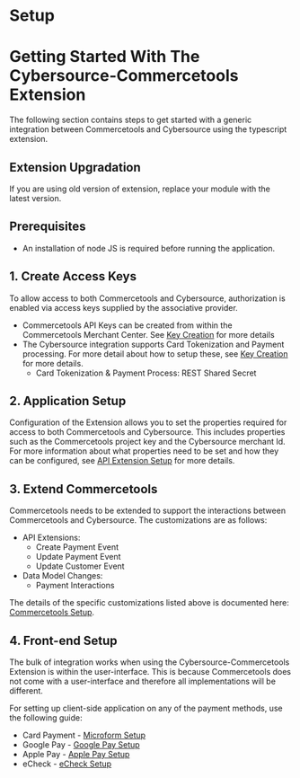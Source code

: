 # Setup

# Getting Started With The Cybersource-Commercetools Extension

The following section contains steps to get started with a generic integration between Commercetools and Cybersource using the typescript extension.

## Extension Upgradation

If you are using old version of extension, replace your module with the latest version.

## Prerequisites

- An installation of node JS is required before running the application.

## 1. Create Access Keys

To allow access to both Commercetools and Cybersource, authorization is enabled via access keys supplied by the associative provider.

- Commercetools API Keys can be created from within the Commercetools
  Merchant Center. See [Key Creation](Key-Creation.md#commercetools) for
  more details
- The Cybersource integration supports Card Tokenization and Payment processing. For more detail
  about how to setup these, see [Key Creation](Key-Creation.md#cybersource) for more details.
  - Card Tokenization & Payment Process: REST Shared Secret

## 2. Application Setup

Configuration of the Extension allows you to set the properties required for access to both Commercetools and Cybersource. This includes properties such as the Commercetools project key and the Cybersource merchant Id. For more information about what properties need to be set and how they can be configured, see [API Extension Setup](API-Extension-Setup.md#configuration) for more details.



## 3. Extend Commercetools

Commercetools needs to be extended to support the interactions between
Commercetools and Cybersource. The customizations are as follows:

- API Extensions:
  - Create Payment Event
  - Update Payment Event
  - Update Customer Event
- Data Model Changes:
  - Payment Interactions

The details of the specific customizations listed above is documented here: [Commercetools Setup](Commercetools-Setup.md#api-extension-setup).

## 4. Front-end Setup

The bulk of integration works when using the Cybersource-Commercetools Extension is within the user-interface. This is because Commercetools does not come with a user-interface and therefore all implementations will be different.

For setting up client-side application on any of the payment methods, use the following guide:
- Card Payment - [Microform Setup](Microform-Setup.md)
- Google Pay - [Google Pay Setup](GooglePay-Setup.md)
- Apple Pay - [Apple Pay Setup](ApplePay-Setup.md)
- eCheck - [eCheck Setup](eCheck-Setup.md)